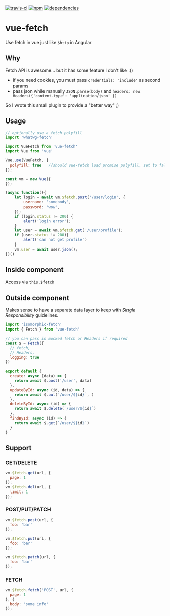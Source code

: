 [![travis-ci](https://travis-ci.org/bangbang93/vue-fetch.svg?branch=master)](https://www.npmjs.com/package/vue-fetch)
[![npm](https://img.shields.io/npm/v/vue-fetch.svg)](https://www.npmjs.com/package/vue-fetch)
[![dependencies](https://img.shields.io/david/bangbang93/vue-fetch.svg)](https://david-dm.org/bangbang93/vue-fetch)

# vue-fetch

Use fetch in vue just like `$http` in Angular

## Why

Fetch API is awesome... but it has some feature I don't like :()

- if you need cookies, you must pass ```credentials: 'include'``` as second params
- pass json while manually ```JSON.parse(body)``` and ```headers: new Headers({'content-type': 'application/json' })```

So I wrote this small plugin to provide a "better way" ;)

## Usage

```javascript
// optionally use a fetch polyfill
import 'whatwg-fetch'

import VueFetch from 'vue-fetch'
import Vue from 'vue'

Vue.use(VueFetch, {
  polyfill: true   //should vue-fetch load promise polyfill, set to false to use customer polyfill
});

const vm = new Vue({
});

(async function(){
    let login = await vm.$fetch.post('/user/login', {
        username: 'somebody',
        password: 'wow',
    });
    if (login.status != 200) {
        alert('login error');
    }
    let user = await vm.$fetch.get('/user/profile');
    if (user.status != 200){
        alert('can not get profile')
    }
    vm.user = await user.json();
})()
```

## Inside component

Access via `this.$fetch`

## Outside component

Makes sense to have a separate data layer to keep with *Single Responsibility* guidelines.

```js
import 'isomorphic-fetch'
import { Fetch } from 'vue-fetch'

// you can pass in mocked fetch or Headers if required
const $ = Fetch({
  // fetch,
  // Headers,
  logging: true
})

export default {
  create: async (data) => {
    return await $.post('/user', data)
  },
  updateById: async (id, data) => {
    return await $.put(`/user/${id}`, )
  },
  deleteById: async (id) => {
    return await $.delete(`/user/${id}`)
  },
  findById: async (id) => {
    return await $.get(`/user/${id}`)
  }
}
```

## Support

### GET/DELETE

```js
vm.$fetch.get(url, {
  page: 1
});
vm.$fetch.del(url, {
  limit: 1
});
```

### POST/PUT/PATCH

```js
vm.$fetch.post(url, {
  foo: 'bar'
});

vm.$fetch.put(url, {
  foo: 'bar'
});

vm.$fetch.patch(url, {
  foo: 'bar'
});
```

### FETCH

```js
vm.$fetch.fetch('POST', url, {
  page: 1
}, {
  body: 'some info'
});
```